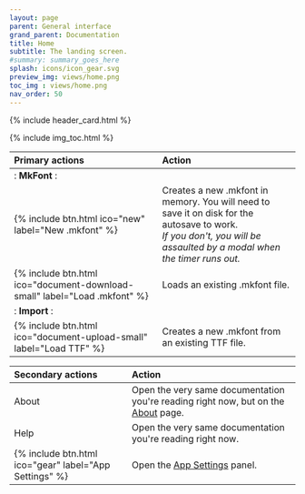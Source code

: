 ```yaml
---
layout: page
parent: General interface
grand_parent: Documentation
title: Home
subtitle: The landing screen.
#summary: summary_goes_here
splash: icons/icon_gear.svg
preview_img: views/home.png
toc_img : views/home.png
nav_order: 50
---
```


{% include header_card.html %}

{% include img_toc.html %}

| Primary actions       | Action          |
|:-------------|:------------------|
|: **MkFont** :||
| {% include btn.html ico="new" label="New .mkfont" %} | Creates a new .mkfont in memory. You will need to save it on disk for the autosave to work.<br>*If you don't, you will be assaulted by a modal when the timer runs out.* |
| {% include btn.html ico="document-download-small" label="Load .mkfont" %} | Loads an existing .mkfont file. |
|: **Import** :||
| {% include btn.html ico="document-upload-small" label="Load TTF" %} | Creates a new .mkfont from an existing TTF file. |


| Secondary actions       | Action          |
|:-------------|:------------------|
| About | Open the very same documentation you're reading right now, but on the [About](/about) page. |
| Help | Open the very same documentation you're reading right now. |
| {% include btn.html ico="gear" label="App Settings" %} | Open the [App Settings](/docs/dialogs/app-settings) panel. |
